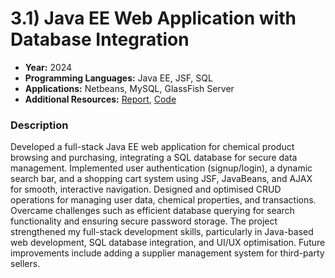 # 3.1) Java EE Web Application with Database Integration

- **Year:** 2024
- **Programming Languages:** Java EE, JSF, SQL
- **Applications:** Netbeans, MySQL, GlassFish Server
- **Additional Resources:** [Report](), [Code]()
  
### Description
Developed a full-stack Java EE web application for chemical product browsing and purchasing, integrating a SQL database for secure data management. Implemented user authentication (signup/login), a dynamic search bar, and a shopping cart system using JSF, JavaBeans, and AJAX for smooth, interactive navigation. Designed and optimised CRUD operations for managing user data, chemical properties, and transactions. Overcame challenges such as efficient database querying for search functionality and ensuring secure password storage. The project strengthened my full-stack development skills, particularly in Java-based web development, SQL database integration, and UI/UX optimisation. Future improvements include adding a supplier management system for third-party sellers.
